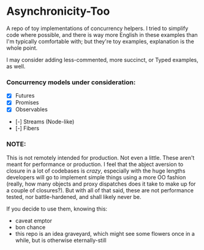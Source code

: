 # Asynchronicity-Too

A repo of toy implementations of concurrency helpers.
I tried to simplify code where possible, and there is way more English in these examples than I'm typically comfortable with; but they're toy examples, explanation is the whole point.

I may consider adding less-commented, more succinct, or Typed examples, as well.

### Concurrency models under consideration:
- [x] Futures
- [x] Promises
- [x] Observables
- [-] Streams (Node-like)
- [-] Fibers

### NOTE:
This is not remotely intended for production. Not even a little. These aren't meant for performance or production. I feel that the abject aversion to closure in a lot of codebases is *crazy*, especially with the huge lengths developers will go to implement simple things using a more OO fashion (really, how many objects and proxy dispatches does it take to make up for a couple of closures?). But with all of that said, these are not performance tested, nor battle-hardened, and shall likely never be.

If you decide to use them, knowing this:
- caveat emptor
- bon chance
- this repo is an idea graveyard, which might see some flowers once in a while, but is otherwise eternally-still